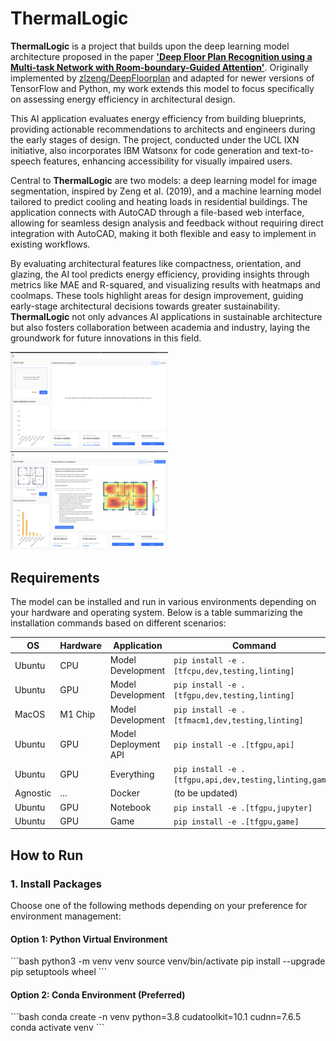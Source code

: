 
# ThermalLogic

**ThermalLogic** is a project that builds upon the deep learning model architecture proposed in the paper [**'Deep Floor Plan Recognition using a Multi-task Network with Room-boundary-Guided Attention'**](https://arxiv.org/abs/1908.11025). Originally implemented by [zlzeng/DeepFloorplan](https://github.com/zlzeng/DeepFloorplan) and adapted for newer versions of TensorFlow and Python, my work extends this model to focus specifically on assessing energy efficiency in architectural design.

This AI application evaluates energy efficiency from building blueprints, providing actionable recommendations to architects and engineers during the early stages of design. The project, conducted under the UCL IXN initiative, also incorporates IBM Watsonx for code generation and text-to-speech features, enhancing accessibility for visually impaired users.

Central to **ThermalLogic** are two models: a deep learning model for image segmentation, inspired by Zeng et al. (2019), and a machine learning model tailored to predict cooling and heating loads in residential buildings. The application connects with AutoCAD through a file-based web interface, allowing for seamless design analysis and feedback without requiring direct integration with AutoCAD, making it both flexible and easy to implement in existing workflows.

By evaluating architectural features like compactness, orientation, and glazing, the AI tool predicts energy efficiency, providing insights through metrics like MAE and R-squared, and visualizing results with heatmaps and coolmaps. These tools highlight areas for design improvement, guiding early-stage architectural decisions towards greater sustainability. **ThermalLogic** not only advances AI applications in sustainable architecture but also fosters collaboration between academia and industry, laying the groundwork for future innovations in this field.

<img src="resources/appUI.png" width="50%" style="margin-right: 50px;"><img src="resources/appResult.png" width="50%">

## Requirements

The model can be installed and run in various environments depending on your hardware and operating system. Below is a table summarizing the installation commands based on different scenarios:

| OS     | Hardware | Application        | Command                                                                 |
|--------|----------|--------------------|-------------------------------------------------------------------------|
| Ubuntu | CPU      | Model Development  | `pip install -e .[tfcpu,dev,testing,linting]`                           |
| Ubuntu | GPU      | Model Development  | `pip install -e .[tfgpu,dev,testing,linting]`                           |
| MacOS  | M1 Chip  | Model Development  | `pip install -e .[tfmacm1,dev,testing,linting]`                         |
| Ubuntu | GPU      | Model Deployment API | `pip install -e .[tfgpu,api]`                                           |
| Ubuntu | GPU      | Everything         | `pip install -e .[tfgpu,api,dev,testing,linting,game]`                  |
| Agnostic | ...    | Docker             | (to be updated)                                                         |
| Ubuntu | GPU      | Notebook           | `pip install -e .[tfgpu,jupyter]`                                       |
| Ubuntu | GPU      | Game               | `pip install -e .[tfgpu,game]`                                          |

## How to Run

### 1. Install Packages

Choose one of the following methods depending on your preference for environment management:

#### Option 1: Python Virtual Environment

\`\`\`bash
python3 -m venv venv
source venv/bin/activate
pip install --upgrade pip setuptools wheel
\`\`\`

#### Option 2: Conda Environment (Preferred)

\`\`\`bash
conda create -n venv python=3.8 cudatoolkit=10.1 cudnn=7.6.5
conda activate venv
\`\`\`
